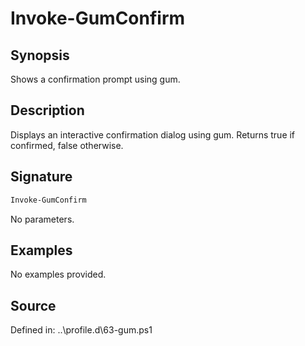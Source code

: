 # Invoke-GumConfirm

## Synopsis

Shows a confirmation prompt using gum.

## Description

Displays an interactive confirmation dialog using gum. Returns true if confirmed, false otherwise.

## Signature

```powershell
Invoke-GumConfirm
```

No parameters.

## Examples

No examples provided.

## Source

Defined in: ..\profile.d\63-gum.ps1
